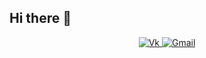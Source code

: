 ## Hi there 👋

<div id="badges" align="center">
  <a href= "https://vk.com/roxow">
    <img alt="Vk" src="https://img.shields.io/badge/:badgeContent?style=for-the-badge&logo=VK&logoColor=white&color=blue">
  </a>
  <a href= "https://mail.google.com/mail/u/0/#inbox">
    <img alt="Gmail" src="https://img.shields.io/badge/:badgeContent?style=for-the-badge&logo=Gmail&logoColor=white&color=red">
  </a>
</div>
